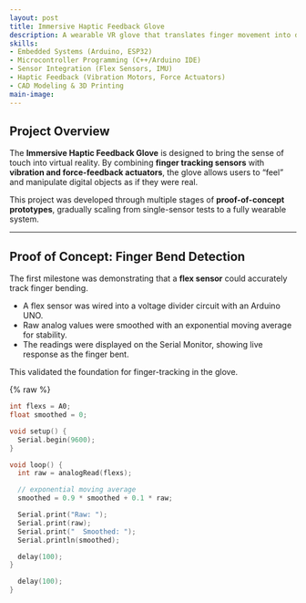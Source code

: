 ```yaml
---
layout: post
title: Immersive Haptic Feedback Glove
description: A wearable VR glove that translates finger movement into digital signals and delivers tactile feedback through vibration and force, enabling realistic interaction with virtual objects. Built through iterative prototyping, from single-sensor proof-of-concepts to a multi-sensor, actuator-integrated wearable system.
skills:
- Embedded Systems (Arduino, ESP32)
- Microcontroller Programming (C++/Arduino IDE)
- Sensor Integration (Flex Sensors, IMU)
- Haptic Feedback (Vibration Motors, Force Actuators)
- CAD Modeling & 3D Printing
main-image: 
---
```


## Project Overview

The **Immersive Haptic Feedback Glove** is designed to bring the sense of touch into virtual reality. By combining **finger tracking sensors** with **vibration and force-feedback actuators**, the glove allows users to “feel” and manipulate digital objects as if they were real.  

This project was developed through multiple stages of **proof-of-concept prototypes**, gradually scaling from single-sensor tests to a fully wearable system.

---

## Proof of Concept: Finger Bend Detection

The first milestone was demonstrating that a **flex sensor** could accurately track finger bending.  
- A flex sensor was wired into a voltage divider circuit with an Arduino UNO.  
- Raw analog values were smoothed with an exponential moving average for stability.  
- The readings were displayed on the Serial Monitor, showing live response as the finger bent.  

This validated the foundation for finger-tracking in the glove.  

{% raw %}
```cpp
int flexs = A0;
float smoothed = 0;

void setup() {
  Serial.begin(9600);
}

void loop() {
  int raw = analogRead(flexs);

  // exponential moving average
  smoothed = 0.9 * smoothed + 0.1 * raw;

  Serial.print("Raw: ");
  Serial.print(raw);
  Serial.print("  Smoothed: ");
  Serial.println(smoothed);

  delay(100);
}

  delay(100);
}
